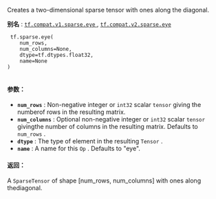 Creates a two-dimensional sparse tensor with ones along the diagonal.

**别名** : [ `tf.compat.v1.sparse.eye` ](/api_docs/python/tf/sparse/eye), [ `tf.compat.v2.sparse.eye` ](/api_docs/python/tf/sparse/eye)

```
 tf.sparse.eye(
    num_rows,
    num_columns=None,
    dtype=tf.dtypes.float32,
    name=None
)
 
```

#### 参数：
- **`num_rows`** : Non-negative integer or  `int32`  scalar  `tensor`  giving the numberof rows in the resulting matrix.
- **`num_columns`** : Optional non-negative integer or  `int32`  scalar  `tensor`  givingthe number of columns in the resulting matrix. Defaults to  `num_rows` .
- **`dtype`** : The type of element in the resulting  `Tensor` .
- **`name`** : A name for this  `Op` . Defaults to "eye".


#### 返回：
A  `SparseTensor`  of shape [num_rows, num_columns] with ones along thediagonal.

